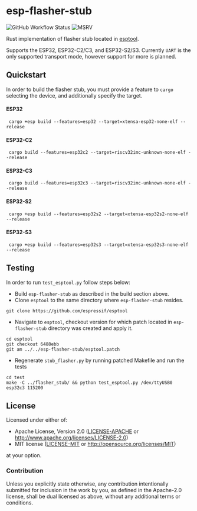 # esp-flasher-stub

![GitHub Workflow Status](https://img.shields.io/github/workflow/status/esp-rs/esp-flasher-stub/CI?label=CI&labelColor=1C2C2E&logo=github&style=flat-square)
![MSRV](https://img.shields.io/badge/MSRV-1.60-blue?labelColor=1C2C2E&logo=Rust&style=flat-square)

Rust implementation of flasher stub located in [esptool](https://github.com/espressif/esptool/).

Supports the ESP32, ESP32-C2/C3, and ESP32-S2/S3. Currently `UART` is the only supported transport mode, however support for more is planned.

## Quickstart

In order to build the flasher stub, you must provide a feature to `cargo` selecting the device, and additionally specify the target.

#### ESP32

```
 cargo +esp build --features=esp32 --target=xtensa-esp32-none-elf --release
```

#### ESP32-C2

```
 cargo build --features=esp32c2 --target=riscv32imc-unknown-none-elf --release
```

#### ESP32-C3

```
 cargo build --features=esp32c3 --target=riscv32imc-unknown-none-elf --release
```

#### ESP32-S2

```
 cargo +esp build --features=esp32s2 --target=xtensa-esp32s2-none-elf --release
```

#### ESP32-S3

```
 cargo +esp build --features=esp32s3 --target=xtensa-esp32s3-none-elf --release
```

## Testing

In order to run `test_esptool.py` follow steps below:

- Build `esp-flasher-stub` as described in the build section above.
- Clone `esptool` to the same directory where `esp-flasher-stub` resides.

```
git clone https://github.com/espressif/esptool
```

- Navigate to `esptool`, checkout version for which patch located in `esp-flasher-stub` directory was created and apply it.

```
cd esptool
git checkout 6488ebb
git am ../../esp-flasher-stub/esptool.patch
```

- Regenerate `stub_flasher.py` by running patched Makefile and run the tests

```
cd test
make -C ../flasher_stub/ && python test_esptool.py /dev/ttyUSB0 esp32c3 115200
```

## License

Licensed under either of:

- Apache License, Version 2.0 ([LICENSE-APACHE](./LICENSE-APACHE) or http://www.apache.org/licenses/LICENSE-2.0)
- MIT license ([LICENSE-MIT](./LICENSE-MIT) or http://opensource.org/licenses/MIT)

at your option.

### Contribution

Unless you explicitly state otherwise, any contribution intentionally submitted for inclusion in
the work by you, as defined in the Apache-2.0 license, shall be dual licensed as above, without
any additional terms or conditions.
